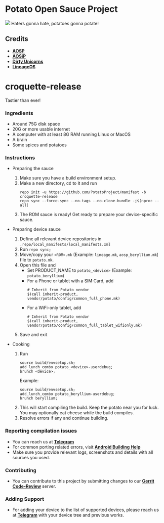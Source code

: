 # Potato Open Sauce Project
<img src="https://i.imgur.com/tmt6SBG.png">
Haters gonna hate, potatoes gonna potate!

Credits
-------
 * [**AOSP**](https://android.googlesource.com)
 * [**AOSiP**](https://github.com/AOSiP)
 * [**Dirty Unicorns**](https://github.com/DirtyUnicorns)
 * [**LineageOS**](https://github.com/LineageOS)

# croquette-release
Tastier than ever!

### Ingredients
- Around 75G disk space
- 20G or more usable internet
- A computer with at least 8G RAM running Linux or MacOS
- A brain
- Some spices and potatoes

### Instructions
- Preparing the sauce
    1. Make sure you have a build environment setup.
    2. Make a new directory, cd to it and run
        ```
        repo init -u https://github.com/PotatoProject/manifest -b croquette-release
        repo sync --force-sync --no-tags --no-clone-bundle -j$(nproc --all)
        ```
    3. The ROM sauce is ready! Get ready to prepare your device-specific sauce.

- Preparing device sauce
    1. Define all relevant device repositories in `.repo/local_manifests/local_manifests.xml`
    2. Run `repo sync;`
    3. Move/copy your `<ROM>.mk` (Example: `lineage.mk`, `aosp_beryllium.mk`) file to `potato.mk`.
    4. Open this file and
        - Set PRODUCT_NAME to `potato_<device>` (Example: `potato_beryllium`)
        - For a Phone or tablet with a SIM Card, add
            ```
            # Inherit from Potato vendor
            $(call inherit-product, vendor/potato/config/common_full_phone.mk)
            ```
        - For a WiFi-only tablet, add
            ```
            # Inherit from Potato vendor
            $(call inherit-product, vendor/potato/config/common_full_tablet_wifionly.mk)
            ```
    5. Save and exit

- Cooking
    1. Run
        ```
        source build/envsetup.sh;
        add_lunch_combo potato_<device>-userdebug;
        brunch <device>;
        ```
        Example:
        ```
        source build/envsetup.sh;
        add_lunch_combo potato_beryllium-userdebug;
        brunch beryllium;
        ```
    2. This will start compiling the build. Keep the potato near you for luck. You may optionally eat cheese while the build compiles.
    3. Resolve errors if any and continue building.

### Reporting compilation issues
- You can reach us at [**Telegram**](https://t.me/SaucyPotatoesOfficial)
- For common porting related errors, visit [**Android Building Help**](https://t.me/AndroidBuildersHelp)
- Make sure you provide relevant logs, screenshots and details with all sources you used.

### Contributing
- You can contribute to this project by submitting changes to our [**Gerrit Code-Review**](https://review.potatoproject.co) server.

### Adding Support
- For adding your device to the list of supported devices, please reach us at [**Telegram**](https://t.me/SaucyPotatoesOfficial) with your device tree and previous works.
